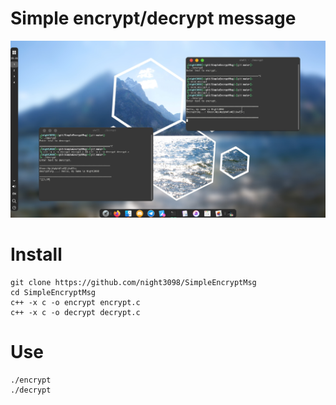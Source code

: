 # Simple encrypt/decrypt message

<p align = "center"><img src="screenshot.png", alt="Night3098" /></p>

# Install

```
git clone https://github.com/night3098/SimpleEncryptMsg
cd SimpleEncryptMsg
c++ -x c -o encrypt encrypt.c
c++ -x c -o decrypt decrypt.c
```

# Use

```
./encrypt
./decrypt
```
